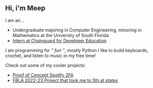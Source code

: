 ## Hi, i'm Meep

I am an...
+ Undergraduate majoring in Computer Engineering, minoring in Mathematics at the Univeristy of South Florida
+ [Intern at Chainguard for Developer Education](https://github.com/mmcaveety)


I am programming for *" fun "*, mostly Python
I like to build keyboards, crochet, and listen to music in my free time!

Check out some of my cooler projects:
+ [Proof of Concept Spotify 2FA](https://github.com/meepowlz/Spotify-MFA)
+ [FBLA 2022-23 Project that took me to 5th at states](https://github.com/meepowlz/FBLA-2022)


<!--
**meepowlz/meepowlz** is a ✨ _special_ ✨ repository because its `README.md` (this file) appears on your GitHub profile.

Here are some ideas to get you started:

- 🔭 I’m currently working on ...
- 🌱 I’m currently learning ...
- 👯 I’m looking to collaborate on ...
- 🤔 I’m looking for help with ...
- 💬 Ask me about ...
- 📫 How to reach me: ...
- 😄 Pronouns: ...
- ⚡ Fun fact: ...
-->
